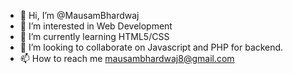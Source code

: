- 👋 Hi, I’m @MausamBhardwaj
- 👀 I’m interested in Web Development
- 🌱 I’m currently learning HTML5/CSS
- 💞️ I’m looking to collaborate on Javascript and PHP for backend.
- 📫 How to reach me mausambhardwaj8@gmail.com

<!---
MausamBhardwaj/MausamBhardwaj is a ✨ special ✨ repository because its `README.md` (this file) appears on your GitHub profile.
You can click the Preview link to take a look at your changes.
--->
